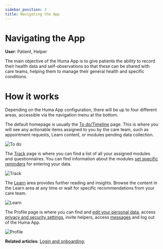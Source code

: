 ```yaml
---
sidebar_position: 3
title: Navigating the App
---
```

# Navigating the App
**User**: Patient, Helper

The main objective of the Huma App is to give patients the ability to record their health data and self-observations so that these can be shared with care teams, helping them to manage their general health and specific conditions.

# How it works​

Depending on the Huma App configuration, there will be up to four different areas, accessible via the navigation menu at the bottom.

The default homepage is usually the [To do/Timeline](../features/to-dos.md) page. This is where you will see any actionable items assigned to you by the care team, such as appointment requests, Learn content, or modules pending data collection.

![To do](../assets/Todo.png)

The [Track](../features/track-modules.md) page is where you can find a list of all your assigned modules and questionnaires. You can find information about the modules [set specific reminders](../features/setting-reminders.md) for entering your data. 

![Track](../assets/Track.png)

The [Learn](../features/learn.md) area provides further reading and insights. Browse the content in the Learn area at any time or wait for specific recommendations from your care team. 

![Learn](../assets/Learn.png)

The Profile page is where you can find and [edit your personal data](./personal-information-account-settings.md), access [privacy and security settings](../features/data-privacy-and-security.md), invite helpers, access [messages](../features/messages.md) and log out of the Huma App.

![Profile](../assets/Profile.png)

**Related articles**: [Login and onboarding](./login-and-onboarding.md); 
